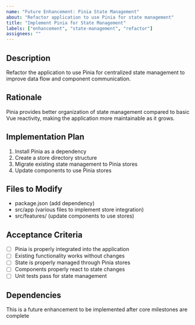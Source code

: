 ```yaml
---
name: "Future Enhancement: Pinia State Management"
about: "Refactor application to use Pinia for state management"
title: "Implement Pinia for State Management"
labels: ["enhancement", "state-management", "refactor"]
assignees: ""
---
```


## Description

Refactor the application to use Pinia for centralized state management to improve data flow and component communication.

## Rationale

Pinia provides better organization of state management compared to basic Vue reactivity, making the application more maintainable as it grows.

## Implementation Plan

1. Install Pinia as a dependency
2. Create a store directory structure
3. Migrate existing state management to Pinia stores
4. Update components to use Pinia stores

## Files to Modify

- package.json (add dependency)
- src/app (various files to implement store integration)
- src/features/ (update components to use stores)

## Acceptance Criteria

- [ ] Pinia is properly integrated into the application
- [ ] Existing functionality works without changes
- [ ] State is properly managed through Pinia stores
- [ ] Components properly react to state changes
- [ ] Unit tests pass for state management

## Dependencies

This is a future enhancement to be implemented after core milestones are complete